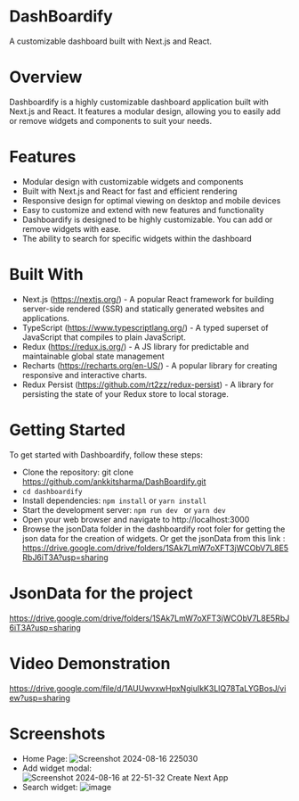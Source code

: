 # DashBoardify

A customizable dashboard built with Next.js and React.

# Overview

Dashboardify is a highly customizable dashboard application built with Next.js and React. It features a modular design, allowing you to easily add or remove widgets and components to suit your needs.

# Features

- Modular design with customizable widgets and components
- Built with Next.js and React for fast and efficient rendering
- Responsive design for optimal viewing on desktop and mobile devices
- Easy to customize and extend with new features and functionality
- Dashboardify is designed to be highly customizable. You can add or remove widgets with ease.
- The ability to search for specific widgets within the dashboard

# Built With

- Next.js (https://nextjs.org/) - A popular React framework for building server-side rendered (SSR) and statically generated websites and applications.
- TypeScript (https://www.typescriptlang.org/) - A typed superset of JavaScript that compiles to plain JavaScript.
- Redux (https://redux.js.org/) - A JS library for predictable and maintainable global state management
- Recharts (https://recharts.org/en-US/) - A popular library for creating responsive and interactive charts.
- Redux Persist (https://github.com/rt2zz/redux-persist) - A library for persisting the state of your Redux store to local storage.

# Getting Started

To get started with Dashboardify, follow these steps:

- Clone the repository: git clone https://github.com/ankkitsharma/DashBoardify.git
- `cd dashboardify`
- Install dependencies: `npm install` or `yarn install`
- Start the development server: `npm run dev ` or `yarn dev`
- Open your web browser and navigate to http://localhost:3000
- Browse the jsonData folder in the dashboardify root foler for getting the json data for the creation of widgets.
  Or get the jsonData from this link : https://drive.google.com/drive/folders/1SAk7LmW7oXFT3jWCObV7L8E5RbJ6iT3A?usp=sharing

# JsonData for the project
https://drive.google.com/drive/folders/1SAk7LmW7oXFT3jWCObV7L8E5RbJ6iT3A?usp=sharing

# Video Demonstration
https://drive.google.com/file/d/1AUUwvxwHpxNgiuIkK3LlQ78TaLYGBosJ/view?usp=sharing

# Screenshots
- Home Page:
![Screenshot 2024-08-16 225030](https://github.com/user-attachments/assets/aa2f38a8-3508-4833-a947-0c0a52c188da)
- Add widget modal:
![Screenshot 2024-08-16 at 22-51-32 Create Next App](https://github.com/user-attachments/assets/014ffffd-cbf1-4393-afe3-4802f5bf0fdc)
- Search widget:
![image](https://github.com/user-attachments/assets/dd507599-b999-4efc-901f-0c8a2c0ab3c5)




